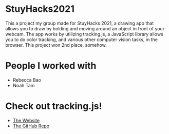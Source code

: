 # StuyHacks2021
This a project my group made for StuyHacks 2021, a drawing app that allows you to draw by holding and moving around an object in front of your webcam.
The app works by utilizing tracking.js, a JavaScript library allows you to do color tracking, and various other computer vision tasks, in the browser. This project won 2nd place, somehow.

# People I worked with
- Rebecca Bao
- Noah Tam

# Check out tracking.js!
- <a href="https://trackingjs.com">The Website</a>
- <a href="https://github.com/eduardolundgren/tracking.js/">The GitHub Repo</a>
